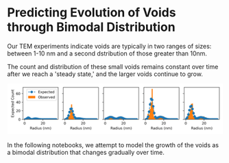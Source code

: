 # Predicting Evolution of Voids through Bimodal Distribution

Our TEM experiments indicate voids are typically in two ranges of sizes: between 1-10 nm and a second dstribution of those greater than 10nm.

The count and distribution of these small voids remains constant over time after we reach a 'steady state,' 
and the larger voids continue to grow. 

![void-growth](./figures/distributions-575C-over-time.png)

In the following notebooks, we attempt to model the growth of the voids as a bimodal distribution that changes gradually over time.
